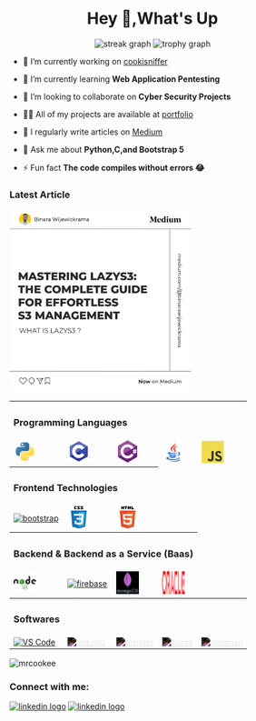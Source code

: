 <h1 align="center">Hey 👋,What's Up</h1>
<div align="center">
  <img src="https://streak-stats.demolab.com?user=mrcookee&locale=en&mode=daily&theme=dracula&hide_border=false&border_radius=5&order=3" height="150" alt="streak graph"  />
  <img src="https://github-profile-trophy.vercel.app?username=mrcookee&theme=dracula&column=-1&row=1&margin-w=8&margin-h=8&no-bg=false&no-frame=false&order=4" height="150" alt="trophy graph"  />
</div>

- 🔭 I’m currently working on [cookisniffer](https://github.com/mrcookee/cookisniffer)

- 🌱 I’m currently learning **Web Application Pentesting**

- 👯 I’m looking to collaborate on **Cyber Security Projects**

- 👨‍💻 All of my projects are available at [portfolio](portfolio)

- 📝 I regularly write articles on [Medium](https://medium.com/@binarawijewickrama)

- 💬 Ask me about **Python,C,and Bootstrap 5**

- ⚡ Fun fact **The code compiles without errors 😂**

<h3 align="left">Latest Article</h3>
<a href="https://medium.com/@binarawijewickrama/mastering-lazys3-the-complete-guide-for-effortless-s3-management-36280c904704" target="_blank" rel="noreferrer">
        <img src="assets/Mediumlazy3Post.png" height="320" width="320" frameborder="0" allowfullscreen="" title="Embedded post">
    </a>
<div align="center">
<table align="left">
    <!-- Programming Languages Section -->
    <tr>
        <th colspan="5"><h3 align="left">Programming Languages</h3></th>
    </tr>
    <tr>
        <td><a href="https://www.python.org" target="_blank" rel="noreferrer">
            <img src="https://raw.githubusercontent.com/devicons/devicon/master/icons/python/python-original.svg" alt="python" width="40" height="40" />
        </a></td>
        <td><a href="https://www.cprogramming.com/" target="_blank" rel="noreferrer">
            <img src="assets/c.png" alt="c" width="40" height="40" />
        </a></td>
        <td><a href="https://www.w3schools.com/cs/" target="_blank" rel="noreferrer">
            <img src="https://raw.githubusercontent.com/devicons/devicon/master/icons/csharp/csharp-original.svg" alt="csharp" width="40" height="40" />
        </a></td>
        <td><a href="https://www.java.com" target="_blank" rel="noreferrer">
            <img src="assets/java.gif" alt="java" width="40" height="40" />
        </a></td>
        <td><a href="https://developer.mozilla.org/en-US/docs/Web/JavaScript" target="_blank" rel="noreferrer">
            <img src="https://raw.githubusercontent.com/devicons/devicon/master/icons/javascript/javascript-original.svg" alt="javascript" width="40" height="40" />
        </a></td>
    </tr>
    <!-- Frontend Technologies Section -->
    <tr>
        <th colspan="3"><h3 align="left">Frontend Technologies</h3></th>
    </tr>
    <tr>
        <td><a href="https://getbootstrap.com" target="_blank" rel="noreferrer">
            <img src="https://getbootstrap.com/docs/5.3/assets/brand/bootstrap-logo-shadow.png" alt="bootstrap" width="40" height="40" />
        </a></td>
        <td><a href="https://www.w3schools.com/css/" target="_blank" rel="noreferrer">
            <img src="https://raw.githubusercontent.com/devicons/devicon/master/icons/css3/css3-original-wordmark.svg" alt="css3" width="40" height="40" />
        </a></td>
        <td><a href="https://www.w3.org/html/" target="_blank" rel="noreferrer">
            <img src="https://raw.githubusercontent.com/devicons/devicon/master/icons/html5/html5-original-wordmark.svg" alt="html5" width="40" height="40" />
        </a></td>
    </tr>
    <!-- Backend & Backend as a Service (Baas) Section -->
    <tr>
        <th colspan="4"><h3 align="left">Backend & Backend as a Service (Baas)</h3></th>
    </tr>
    <tr>
        <td><a href="https://nodejs.org" target="_blank" rel="noreferrer">
            <img src="https://raw.githubusercontent.com/devicons/devicon/master/icons/nodejs/nodejs-original-wordmark.svg" alt="nodejs" width="40" height="40" />
        </a></td>
        <td><a href="https://firebase.google.com/" target="_blank" rel="noreferrer">
            <img src="https://www.vectorlogo.zone/logos/firebase/firebase-icon.svg" alt="firebase" width="40" height="40" />
        </a></td>
        <td><a href="https://www.mongodb.com/" target="_blank" rel="noreferrer">
            <img src="https://raw.githubusercontent.com/devicons/devicon/master/icons/mongodb/mongodb-original-wordmark.svg" alt="mongodb" width="40" height="40" style="filter: invert(1) brightness(100%);" />
        </a></td>
        <td><a href="https://www.oracle.com/" target="_blank" rel="noreferrer">
            <img src="assets/oracle.png" alt="oracle" width="40" height="40" />
        </a></td>
    </tr>
    <!-- Softwares Section -->
    <tr>
        <th colspan="5"><h3 align="left">Softwares</h3></th>
    </tr>
    <tr>
        <td><a href="https://code.visualstudio.com" target="_blank" rel="noreferrer">
            <img src="https://code.visualstudio.com/assets/images/code-stable.png" alt="VS Code" width="40" height="40" />
        </a></td>
        <td><a href="https://www.arduino.cc/" target="_blank" rel="noreferrer">
            <img src="https://cdn.worldvectorlogo.com/logos/arduino-1.svg" alt="arduino" width="40" height="40" style="filter: invert(1) brightness(100%);" />
        </a></td>
        <td><a href="https://www.blender.org/" target="_blank" rel="noreferrer">
            <img src="https://download.blender.org/branding/community/blender_community_badge_white.svg" alt="blender" width="40" height="40" style="filter: invert(1) brightness(100%);" />
        </a></td>
        <td><a href="https://www.figma.com/" target="_blank" rel="noreferrer">
            <img src="https://www.vectorlogo.zone/logos/figma/figma-icon.svg" alt="figma" width="40" height="40" style="filter: invert(1) brightness(100%);" />
        </a></td>
        <td><a href="https://postman.com" target="_blank" rel="noreferrer">
            <img src="https://www.vectorlogo.zone/logos/getpostman/getpostman-icon.svg" alt="postman" width="40" height="40" style="filter: invert(1) brightness(100%);" />
        </a></td>
    </tr>
</table>
</div>
<p><img align="center"
        src="https://github-readme-stats.vercel.app/api/top-langs?username=mrcookee&show_icons=true&locale=en&layout=compact"
        alt="mrcookee" /></p>


<h3 align="left">Connect with me:</h3>
<p align="left">
    <a href="https://linkedin.com/in/binara-wijewickrama" target="blank"><img src="https://img.shields.io/static/v1?message=LinkedIn&logo=linkedin&label=&color=0077B5&logoColor=white&labelColor=&style=for-the-badge" height="35" alt="linkedin logo"  /></a>
    <a href="https://medium.com/@binarawijewickrama" target="blank"><img src="https://img.shields.io/static/v1?message=Medium&logo=Medium&label=&color=ffffff&logoColor=000000&labelColor=&style=for-the-badge" height="35" alt="linkedin logo"  /></a>
</p>
